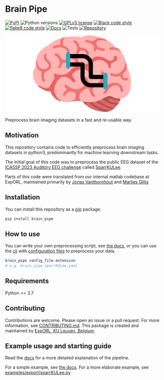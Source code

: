 
Brain Pipe
==========

[![PyPI](https://img.shields.io/pypi/v/brain_pipe)](https://pypi.org/project/brain-pipe/)
![Python versions](https://img.shields.io/badge/Python%20version-3.7%2C%203.8%2C%203.9%2C%203.10%2C%203.11-orange)
[![GPLv3 license](https://img.shields.io/badge/License-GPLv3-blue.svg)](https://github.com/exporl/brain_pipe/LICENSE)
[![Black code style](https://img.shields.io/badge/code%20style-black-000000.svg)](https://black.readthedocs.io/en/stable/)
[![flake8 code style](https://img.shields.io/badge/code%20style-flake8-blue.svg)](https://flake8.pycqa.org/en/latest/)
[![Docs](https://img.shields.io/badge/docs-https%3A%2F%2Fexporl.github.io%2Fbrain_pipe%2F-green)](https://exporl.github.io/brain_pipe/)
![Tests](https://github.com/exporl/brain_pipe/actions/workflows/ci.yaml/badge.svg)
[![Repository](https://img.shields.io/badge/Repository-https%3A%2F%2Fgithub.com%2Fexporl%2Fbrain__pipe-purple)](https://github.com/exporl/brain_pipe)


![Brain Pipe:](docs/source/_images/brain_pipe_github.svg)

Preprocess brain imaging datasets in a fast and re-usable way.

Motivation
-----------

This repository contains code to efficiently preprocess brain imaging datasets in
python3, predominantly for machine learning downstream tasks.

The initial goal of this code was to preprocess the public EEG dataset of the
[ICASSP 2023 Auditory EEG challenge](https://exporl.github.io/auditory-eeg-challenge-2023/) called
[SparrKULee](https://rdr.kuleuven.be/dataset.xhtml?persistentId=doi:10.48804/K3VSND).

Parts of this code were translated from our internal matlab codebase at ExpORL,
maintained primarily by
[Jonas Vanthornhout](https://gbiomed.kuleuven.be/english/research/50000666/50000672/people/members/00077061)
and [Marlies Gillis](https://gbiomed.kuleuven.be/english/research/50000666/50000672/people/members/00123908)

Installation
------------

You can install this repository as a [pip](https://pip.pypa.io/en/stable/) package.

```bash
pip install brain_pipe
```

How to use
----------

You can write your own preprocessing script, see [the docs](https://exporl.github.io/brain_pipe/pipeline.html#small-example),
or you can use the [cli](https://exporl.github.io/brain_pipe/cli.html) with
[configuration files](https://exporl.github.io/brain_pipe/configuration.html) to preprocess your data.

```bash
brain_pipe config_file.extension
# e.g. brain_pipe sparrKULee.yaml
```

Requirements
------------

Python >= 3.7

Contributing
------------

Contributions are welcome. Please open an issue or a pull request.
For more information, see [CONTRIBUTING.md](https://github.com/exporl/brain_pipe/CONTRIBUTING.md).
This package is created and maintained by [ExpORL, KU Leuven, Belgium](https://gbiomed.kuleuven.be/english/research/50000666/50000672).

Example usage and starting guide
--------------------------------

Read the [docs](public/index.html) for a more detailed explanation of the pipeline.

For a simple example, see [the docs](https://exporl.github.io/brain_pipe/pipeline.html##small-example).
For a more elaborate example, see [examples/exporl/sparrKULee.py](https://github.com/exporl/brain_pipe/examples/exporl/sparrKULee.py)
